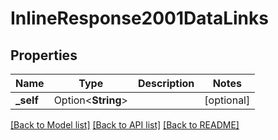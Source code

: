 # InlineResponse2001DataLinks

## Properties

Name | Type | Description | Notes
------------ | ------------- | ------------- | -------------
**_self** | Option<**String**> |  | [optional]

[[Back to Model list]](../README.md#documentation-for-models) [[Back to API list]](../README.md#documentation-for-api-endpoints) [[Back to README]](../README.md)



